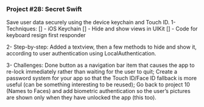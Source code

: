 ### Project #28: Secret Swift
Save user data securely using the device keychain and Touch ID.
1- Techniques:
[] - iOS Keychain
[] - Hide and show views in UIKit
[] - Code for keyboard resign first responder

2- Step-by-step:
Added a textview, then a few methods to hide and show it, according to user authentication using LocalAuthentication.

3- Challenges:
Done button as a navigation bar item that causes the app to re-lock immediately rather than waiting for the user to quit; Create a password system for your app so that the Touch ID/Face ID fallback is more useful (can be something interesting to be reused); Go back to project 10 (Names to Faces) and add biometric authentication so the user’s pictures are shown only when they have unlocked the app (this too).
